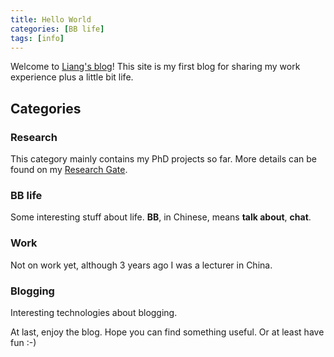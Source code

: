 ```yaml
---
title: Hello World
categories: [BB life]
tags: [info]
---
```

Welcome to [Liang&apos;s blog](https://xl0418.github.io/)! This site is my first blog for sharing my work experience plus a little bit life. 

## Categories

### Research
This category mainly contains my PhD projects so far. More details can be found on my [Research Gate](https://www.researchgate.net/profile/Liang_Xu50). 

### BB life
Some interesting stuff about life. **BB**, in Chinese, means **talk about**, **chat**. 

### Work
Not on work yet, although 3 years ago I was a lecturer in China. 

### Blogging
Interesting technologies about blogging. 

At last, enjoy the blog. Hope you can find something useful. Or at least have fun :-)
